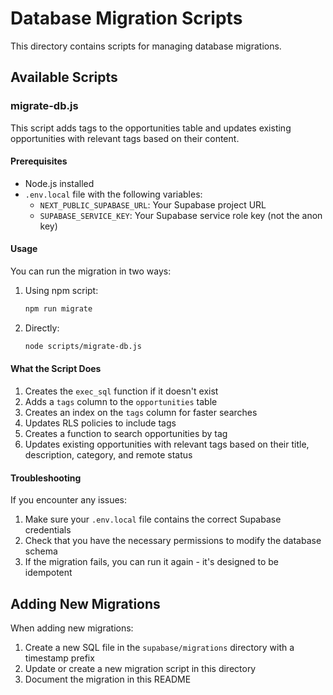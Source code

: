 # Database Migration Scripts

This directory contains scripts for managing database migrations.

## Available Scripts

### migrate-db.js

This script adds tags to the opportunities table and updates existing opportunities with relevant tags based on their content.

#### Prerequisites

- Node.js installed
- `.env.local` file with the following variables:
  - `NEXT_PUBLIC_SUPABASE_URL`: Your Supabase project URL
  - `SUPABASE_SERVICE_KEY`: Your Supabase service role key (not the anon key)

#### Usage

You can run the migration in two ways:

1. Using npm script:
   ```bash
   npm run migrate
   ```

2. Directly:
   ```bash
   node scripts/migrate-db.js
   ```

#### What the Script Does

1. Creates the `exec_sql` function if it doesn't exist
2. Adds a `tags` column to the `opportunities` table
3. Creates an index on the `tags` column for faster searches
4. Updates RLS policies to include tags
5. Creates a function to search opportunities by tag
6. Updates existing opportunities with relevant tags based on their title, description, category, and remote status

#### Troubleshooting

If you encounter any issues:

1. Make sure your `.env.local` file contains the correct Supabase credentials
2. Check that you have the necessary permissions to modify the database schema
3. If the migration fails, you can run it again - it's designed to be idempotent

## Adding New Migrations

When adding new migrations:

1. Create a new SQL file in the `supabase/migrations` directory with a timestamp prefix
2. Update or create a new migration script in this directory
3. Document the migration in this README 